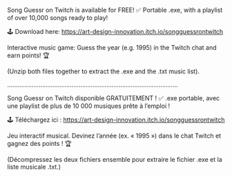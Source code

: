 Song Guessr on Twitch is available for FREE! ✅
Portable .exe, with a playlist of over 10,000 songs ready to play!

🕹️ Download here: https://art-design-innovation.itch.io/songguessrontwitch

Interactive music game: Guess the year (e.g. 1995) in the Twitch chat and earn points! 🏆

(Unzip both files together to extract the .exe and the .txt music list).

..................................................................................................

Song Guessr on Twitch disponible GRATUITEMENT ! ✅
.exe portable, avec une playlist de plus de 10 000 musiques prête à l’emploi ! 

🕹️ Téléchargez ici : https://art-design-innovation.itch.io/songguessrontwitch

Jeu interactif musical. Devinez l’année (ex. « 1995 ») dans le chat Twitch et gagnez des points ! 🏆

(Décompressez les deux fichiers ensemble pour extraire le fichier .exe et la liste musicale .txt.)
